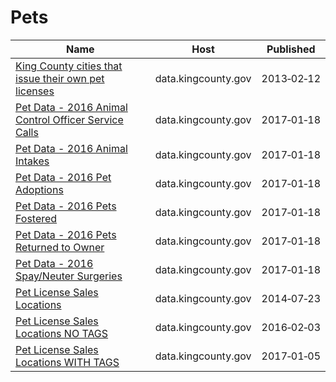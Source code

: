 # Pets

Name | Host | Published
---- | ---- | ---------
[King County cities that issue their own pet licenses](../datasets/tf7f-96my.md) | data.kingcounty.gov | 2013&#x2011;02&#x2011;12
[Pet Data - 2016 Animal Control Officer Service Calls](../datasets/eb63-bj8b.md) | data.kingcounty.gov | 2017&#x2011;01&#x2011;18
[Pet Data - 2016 Animal Intakes](../datasets/pyt5-me2k.md) | data.kingcounty.gov | 2017&#x2011;01&#x2011;18
[Pet Data - 2016 Pet Adoptions](../datasets/sjun-dfrq.md) | data.kingcounty.gov | 2017&#x2011;01&#x2011;18
[Pet Data - 2016 Pets Fostered](../datasets/qpfe-9x7r.md) | data.kingcounty.gov | 2017&#x2011;01&#x2011;18
[Pet Data - 2016 Pets Returned to Owner](../datasets/fjsj-3cuv.md) | data.kingcounty.gov | 2017&#x2011;01&#x2011;18
[Pet Data - 2016 Spay/Neuter Surgeries](../datasets/kh6y-djca.md) | data.kingcounty.gov | 2017&#x2011;01&#x2011;18
[Pet License Sales Locations](../datasets/mwyh-gr8i.md) | data.kingcounty.gov | 2014&#x2011;07&#x2011;23
[Pet License Sales Locations NO TAGS](../datasets/q5ft-kink.md) | data.kingcounty.gov | 2016&#x2011;02&#x2011;03
[Pet License Sales Locations WITH TAGS](../datasets/wzcu-fvew.md) | data.kingcounty.gov | 2017&#x2011;01&#x2011;05

